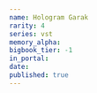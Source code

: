 ```yaml
---
name: Hologram Garak
rarity: 4
series: vst
memory_alpha:
bigbook_tier: -1
in_portal:
date:
published: true
---
```



